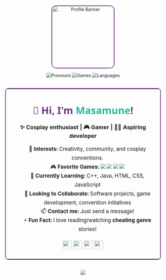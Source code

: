 <!-- Profile README - Masamune -->

<p align="center">
  <img src="https://github.com/user-attachments/assets/d5be960b-0c9c-4c1d-9136-e619ae4d0c76" width="200" alt="Profile Banner" style="border-radius: 15px; border: 2px solid #6c3483;"/>
</p>

<div align="center">

<img src="https://img.shields.io/badge/Pronouns-He%2FHim-6c3483?style=flat-square" alt="Pronouns"/>
<img src="https://img.shields.io/badge/Games-Hoyoverse%2C%20Wuthering%20Waves%2C%20Yostar-1abc9c?style=flat-square" alt="Games"/>
<img src="https://img.shields.io/badge/Languages-C%2B%2B%2C%20Java%2C%20HTML%2C%20CSS%2C%20JS-f39c12?style=flat-square" alt="Languages"/>

</div>

<br/>

<div align="center">

<table width="80%" align="center" style="border: 2px solid #6c3483; border-radius: 10px;">
  <tr>
    <td>

<h1 align="center" style="font-family: 'Segoe UI', Arial, sans-serif; color: #6c3483;">👋 Hi, I'm <span style="color:#1abc9c;">Masamune</span>!</h1>

<p align="center" style="font-size: 18px;">
  <b>✨ Cosplay enthusiast | 🎮 Gamer | 👨‍💻 Aspiring developer</b>
</p>

<ul align="center" style="list-style: none; font-size: 17px; line-height: 1.7;">
  <li>👀 <b>Interests:</b> Creativity, community, and cosplay conventions.</li>
  <li>🎮 <b>Favorite Games:</b> <img src="https://img.shields.io/badge/HSR-blue?style=flat-square"/> <img src="https://img.shields.io/badge/Hi3-purple?style=flat-square"/> <img src="https://img.shields.io/badge/Wuthering%20Waves-green?style=flat-square"/> <img src="https://img.shields.io/badge/Yostar-orange?style=flat-square"/></li>
  <li>🌱 <b>Currently Learning:</b> C++, Java, HTML, CSS, JavaScript</li>
  <li>💞️ <b>Looking to Collaborate:</b> Software projects, game development, convention initiatives</li>
  <li>📫 <b>Contact me:</b> Just send a message!</li>
  <li>⚡ <b>Fun Fact:</b> I love reading/watching <b>cheating genre</b> stories!</li>
</ul>

<p align="center" style="font-size: 22px;">
  <img src="https://em-content.zobj.net/source/telegram/386/star_2b50.png" width="28"/> <img src="https://em-content.zobj.net/source/telegram/386/video-game_1f3ae.png" width="28"/> <img src="https://em-content.zobj.net/source/telegram/386/magic-wand_1fa84.png" width="28"/> <img src="https://em-content.zobj.net/source/telegram/386/laptop_1f4bb.png" width="28"/>
</p>

</td>
  </tr>
</table>

</div>

<br/>

<div align="center">
  <img src="https://capsule-render.vercel.app/api?type=waving&color=6c3483&height=120&section=footer"/>
</div>
